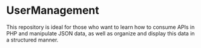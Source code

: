 # UserManagement
This repository is ideal for those who want to learn how to consume APIs in PHP and manipulate JSON data, as well as organize and display this data in a structured manner.
